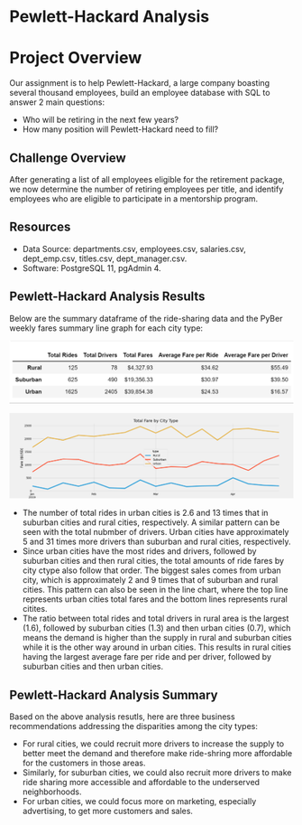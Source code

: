 # Pewlett-Hackard Analysis
# Project Overview
Our assignment is to help Pewlett-Hackard, a large company boasting several thousand employees, build an employee database with SQL to answer 2 main questions:
- Who will be retiring in the next few years?
- How many position will Pewlett-Hackard need to fill?

## Challenge Overview
After generating a list of all employees eligible for the retirement package, we now determine the number of retiring employees per title, and identify employees who are eligible to participate in a mentorship program.

## Resources
- Data Source: departments.csv, employees.csv, salaries.csv, dept_emp.csv, titles.csv, dept_manager.csv.
- Software: PostgreSQL 11, pgAdmin 4.

## Pewlett-Hackard Analysis Results
Below are the summary dataframe of the ride-sharing data and the PyBer weekly fares summary line graph for each city type:

  ![PyBer Summary by City Type](https://github.com/nhipqnguyen/PyBer_Analysis/blob/main/analysis/PyBer_summary_by_city_type.png)
  
  ![PyBer Fare Summary](https://github.com/nhipqnguyen/PyBer_Analysis/blob/main/analysis/PyBer_fare_summary.png)
  
- The number of total rides in urban cities is 2.6 and 13 times that in suburban cities and rural cities, respectively. A similar pattern can be seen with the total nubmber of drivers. Urban cities have approximately 5 and 31 times more drivers than suburban and rural cities, respectively.
- Since urban cities have the most rides and drivers, followed by suburban cities and then rural cities, the total amounts of ride fares by city ctype also follow that order. The biggest sales comes from urban city, which is approximately 2 and 9 times that of suburban and rural cities. This pattern can also be seen in the line chart, where the top line represents urban cities total fares and the bottom lines represents rural citites.
- The ratio between total rides and total drivers in rural area is the largest (1.6), followed by suburban cities (1.3) and then urban cities (0.7), which means the demand is higher than the supply in rural and suburban cities while it is the other way around in urban cities. This results in rural cities having the largest average fare per ride and per driver, followed by suburban cities and then urban cities. 

## Pewlett-Hackard Analysis Summary
Based on the above analysis resutls, here are three business recommendations addressing the disparities among the city types:
- For rural cities, we could recruit more drivers to increase the supply to better meet the demand and therefore make ride-shring more affordable for the customers in those areas.
- Similarly, for suburban cities, we could also recruit more drivers to make ride sharing more accessible and affordable to the underserved neighborhoods.
- For urban cities, we could focus more on marketing, especially advertising, to get more customers and sales.
